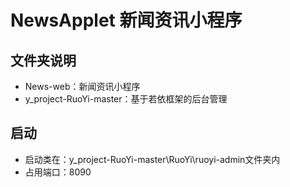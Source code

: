 # NewsApplet 新闻资讯小程序
## 文件夹说明

- News-web：新闻资讯小程序
- y_project-RuoYi-master：基于若依框架的后台管理

## 启动

- 启动类在：y_project-RuoYi-master\RuoYi\ruoyi-admin文件夹内
- 占用端口：8090

